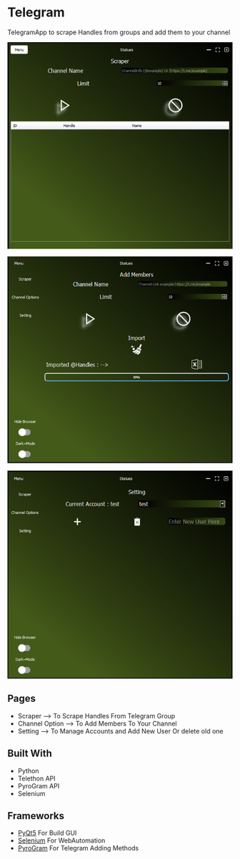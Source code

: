 # Telegram
TelegramApp to scrape Handles from groups and add them to your channel 

![Screenshot](page1.PNG) 

![Screenshot](page2.PNG) 

![Screenshot](page3.PNG) 


## Pages

* Scraper --> To Scrape Handles From Telegram Group 
* Channel Option --> To Add Members To Your Channel
* Setting --> To Manage Accounts and Add New User Or delete old one

## Built With

* Python
* Telethon API
* PyroGram API
* Selenium 

## Frameworks 
* [PyQt5](https://doc.qt.io/qtforpython/)   For Build GUI 
* [Selenium](https://www.selenium.dev/)     For WebAutomation
* [PyroGram](https://pyrogram.org/)         For Telegram Adding Methods  

